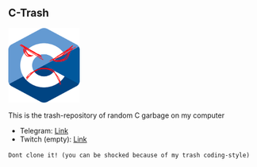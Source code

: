 ## C-Trash

<img src=pics/C_Logo.png width="144" height="150">

This is the trash-repository of random C garbage on my computer

- Telegram: [Link](https://t.me/gnulinuh)
- Twitch (empty): [Link](https://twitch.tv/owoppenheimer)

`Dont clone it! (you can be shocked because of my trash coding-style)`
